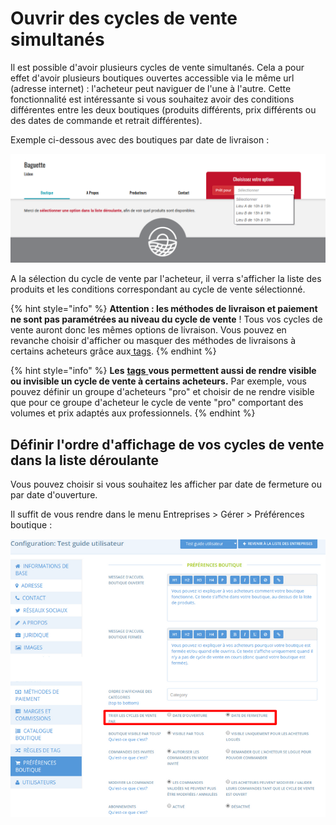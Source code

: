 # Ouvrir des cycles de vente simultanés

Il est possible d'avoir plusieurs cycles de vente simultanés. Cela a pour effet d'avoir plusieurs boutiques ouvertes accessible via le même url (adresse internet) : l'acheteur peut naviguer de l'une à l'autre. Cette fonctionnalité est intéressante si vous souhaitez avoir des conditions différentes entre les deux boutiques (produits différents, prix différents ou des dates de commande et retrait différentes).&#x20;

Exemple ci-dessous avec des boutiques par date de livraison :&#x20;

![](<../../../.gitbook/assets/image (84).png>)

A la sélection du cycle de vente par l'acheteur, il verra s'afficher la liste des produits et les conditions correspondant au cycle de vente sélectionné.&#x20;

{% hint style="info" %}
**Attention : les méthodes de livraison et paiement ne sont pas paramétrées au niveau du cycle de vente** ! Tous vos cycles de vente auront donc les mêmes options de livraison. Vous pouvez en revanche choisir d'afficher ou masquer des méthodes de livraisons à certains acheteurs grâce aux[ tags](https://guide.openfoodnetwork.org/v/fr/basic-features/shopfront/customer-management-and-conditional-displays-prices/customers#tags-association-dun-acheteur-a-une-categorie-donnee).
{% endhint %}

{% hint style="info" %}
**Les** [**tags** ](https://guide.openfoodnetwork.org/v/fr/basic-features/shopfront/customer-management-and-conditional-displays-prices/customers#tags-association-dun-acheteur-a-une-categorie-donnee)**vous permettent aussi de rendre visible ou invisible un cycle de vente à certains acheteurs.** Par exemple, vous pouvez définir un groupe d'acheteurs "pro" et choisir de ne rendre visible que pour ce groupe d'acheteur le cycle de vente "pro" comportant des volumes et prix adaptés aux professionnels.
{% endhint %}

## **Définir l'ordre d'affichage de vos cycles de vente dans la liste déroulante**

Vous pouvez choisir si vous souhaitez les afficher par date de fermeture ou par date d'ouverture.&#x20;

Il suffit de vous rendre dans le menu Entreprises > Gérer > Préférences boutique :&#x20;

![](<../../../.gitbook/assets/image (86) (1).png>)
